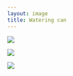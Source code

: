 ```yaml
---
layout: image
title: Watering can
---
```

![](/img/IMG_1837.jpg)

![](/img/IMG_1838.jpg)

![](/img/IMG_1835.jpg)
